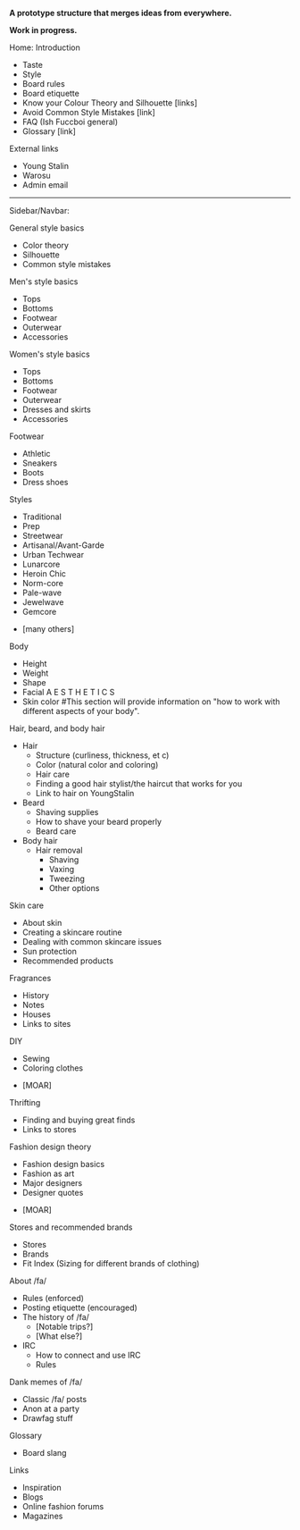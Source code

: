 **A prototype structure that merges ideas from everywhere.**

**Work in progress.**

Home:
Introduction
- Taste
- Style
- Board rules
- Board etiquette 
- Know your Colour Theory and Silhouette [links]
- Avoid Common Style Mistakes [link]
- FAQ (Ish Fuccboi general)
- Glossary [link]

External links
- Young Stalin
- Warosu
- Admin email

---
Sidebar/Navbar:

General style basics
- Color theory
- Silhouette
- Common style mistakes

Men's style basics
- Tops
- Bottoms
- Footwear
- Outerwear
- Accessories

Women's style basics
- Tops
- Bottoms
- Footwear
- Outerwear
- Dresses and skirts
- Accessories

Footwear
- Athletic
- Sneakers
- Boots
- Dress shoes

Styles
- Traditional
- Prep
- Streetwear
- Artisanal/Avant-Garde
- Urban Techwear
- Lunarcore
- Heroin Chic
- Norm-core
- Pale-wave
- Jewelwave
- Gemcore
+ [many others]

Body
- Height
- Weight
- Shape
- Facial A E S T H E T I C S
- Skin color
#This section will provide information on "how to work with different aspects of your body".

Hair, beard, and body hair
- Hair
  - Structure (curliness, thickness, et c)
  - Color (natural color and coloring)
  - Hair care
  - Finding a good hair stylist/the haircut that works for you
  - Link to hair on YoungStalin
- Beard
  - Shaving supplies
  - How to shave your beard properly
  - Beard care
- Body hair
  - Hair removal
    - Shaving
    - Vaxing
    - Tweezing
    - Other options

Skin care
- About skin
- Creating a skincare routine
- Dealing with common skincare issues 
- Sun protection
- Recommended products

Fragrances
- History
- Notes
- Houses
- Links to sites

DIY
- Sewing
- Coloring clothes
+ [MOAR]

Thrifting
- Finding and buying great finds
- Links to stores

Fashion design theory
- Fashion design basics
- Fashion as art
- Major designers
- Designer quotes
+ [MOAR]

Stores and recommended brands
- Stores
- Brands
- Fit Index (Sizing for different brands of clothing)

About /fa/
- Rules (enforced)
- Posting etiquette (encouraged)
- The history of /fa/
   - [Notable trips?]
   - [What else?]
- IRC
  - How to connect and use IRC
  - Rules

Dank memes of /fa/
- Classic /fa/ posts
- Anon at a party
- Drawfag stuff

Glossary
- Board slang

Links
- Inspiration
- Blogs
- Online fashion forums
- Magazines






